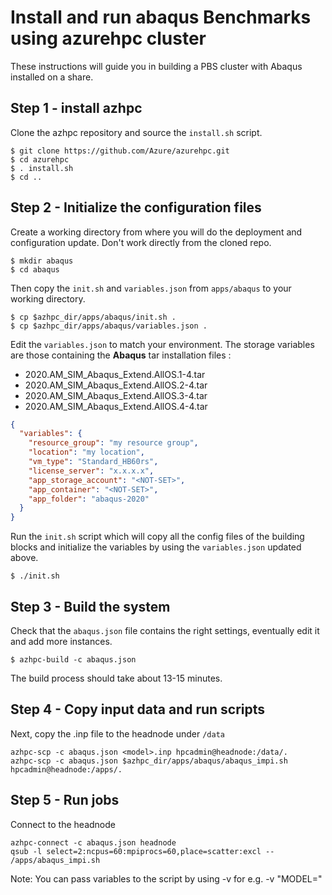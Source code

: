 # Install and run abaqus Benchmarks using azurehpc cluster
These instructions will guide you in building a PBS cluster with Abaqus installed on a share.

## Step 1 - install azhpc

Clone the azhpc repository and source the `install.sh` script.

```
$ git clone https://github.com/Azure/azurehpc.git
$ cd azurehpc
$ . install.sh
$ cd ..
```

## Step 2 - Initialize the configuration files
Create a working directory from where you will do the deployment and configuration update. Don't work directly from the cloned repo.

```
$ mkdir abaqus
$ cd abaqus
```

Then copy the `init.sh` and `variables.json` from `apps/abaqus` to your working directory.

```
$ cp $azhpc_dir/apps/abaqus/init.sh .
$ cp $azhpc_dir/apps/abaqus/variables.json .
```

Edit the `variables.json` to match your environment. The storage variables are those containing the **Abaqus** tar installation files :
- 2020.AM_SIM_Abaqus_Extend.AllOS.1-4.tar
- 2020.AM_SIM_Abaqus_Extend.AllOS.2-4.tar
- 2020.AM_SIM_Abaqus_Extend.AllOS.3-4.tar
- 2020.AM_SIM_Abaqus_Extend.AllOS.4-4.tar


```json
{
  "variables": {
    "resource_group": "my resource group",
    "location": "my location",
    "vm_type": "Standard_HB60rs",
    "license_server": "x.x.x.x",
    "app_storage_account": "<NOT-SET>",
    "app_container": "<NOT-SET>",
    "app_folder": "abaqus-2020"
  }
}
```

Run the `init.sh` script which will copy all the config files of the building blocks and initialize the variables by using the `variables.json` updated above.

```
$ ./init.sh
```

## Step 3 - Build the system

Check that the `abaqus.json` file contains the right settings, eventually edit it and add more instances.

```
$ azhpc-build -c abaqus.json
```

The build process should take about 13-15 minutes.

## Step 4 - Copy input data and run scripts

Next, copy the <model>.inp file to the headnode under `/data`

```
azhpc-scp -c abaqus.json <model>.inp hpcadmin@headnode:/data/.
azhpc-scp -c abaqus.json $azhpc_dir/apps/abaqus/abaqus_impi.sh hpcadmin@headnode:/apps/.
```

## Step 5 - Run jobs
Connect to the headnode

```
azhpc-connect -c abaqus.json headnode
qsub -l select=2:ncpus=60:mpiprocs=60,place=scatter:excl -- /apps/abaqus_impi.sh
```

Note: You can pass variables to the script by using -v for e.g. -v "MODEL=<model name>" 


